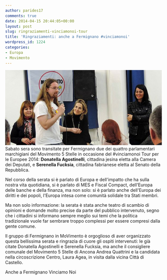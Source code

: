 ```yaml
---
author: parides17
comments: true
date: 2014-04-15 20:44:05+00:00
layout: post
slug: ringraziamenti-vinciamonoi-tour
title: 'Ringraziamenti: anche a Fermignano #vinciamonoi'
wordpress_id: 1224
categories:
- Europa
- Movimento
---
```


[![vinciamonoifermignano](/images/2014/04/vinciamonoifermignano.jpg)](/images/2014/04/vinciamonoifermignano.jpg)
Sabato sera sono transitate per Fermignano due dei quattro parlamentari marchigiani del Movimento 5 Stelle in occasione del #vinciamonoi Tour per le Europee 2014: **Donatella Agostinelli**, cittadina jesina eletta alla Camera dei Deputati, e **Serenella Fucksia**, cittadina fabrianese eletta al Senato della Repubblica.




<!-- more -->Nel corso della serata si è parlato di Europa e dell'impatto che ha sulla nostra vita quotidiana, si è parlato di MES e Fiscal Compact, dell'Europa delle banche e della finanza, ma non solo: si è parlato anche dell'Europa dei diritti e dei popoli, l'Europa intesa come comunità solidale tra Stati membri.




Ma non solo informazione: la serata è stata anche teatro di scambio di opinioni e domande molto precise da parte del pubblico intervenuto, segno che i cittadini si informano sempre meglio sui temi che la politica tradizionale vuole far sembrare troppo complessi per essere compresi dalla gente comune.




Il gruppo di Fermignano in MoVimento è orgoglioso di aver organizzato questa bellissima serata e ringrazia di cuore gli ospiti intervenuti: le già citate Donatella Agostinelli e Serenella Fucksia, ma anche il consigliere comunale del Movimento 5 Stelle di Ancona Andrea Quattrini e la candidata nella circoscrizione Centro, Laura Agea, in visita dalla vicina Città di Castello.




Anche a Fermignano Vinciamo Noi
